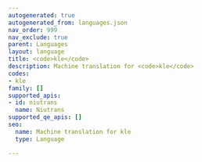 ```yaml
---
autogenerated: true
autogenerated_from: languages.json
nav_order: 999
nav_exclude: true
parent: Languages
layout: language
title: <code>kle</code>
description: Machine translation for <code>kle</code>
codes:
- kle
family: []
supported_apis:
- id: niutrans
  name: Niutrans
supported_qe_apis: []
seo:
  name: Machine translation for kle
  type: Language

---
```



